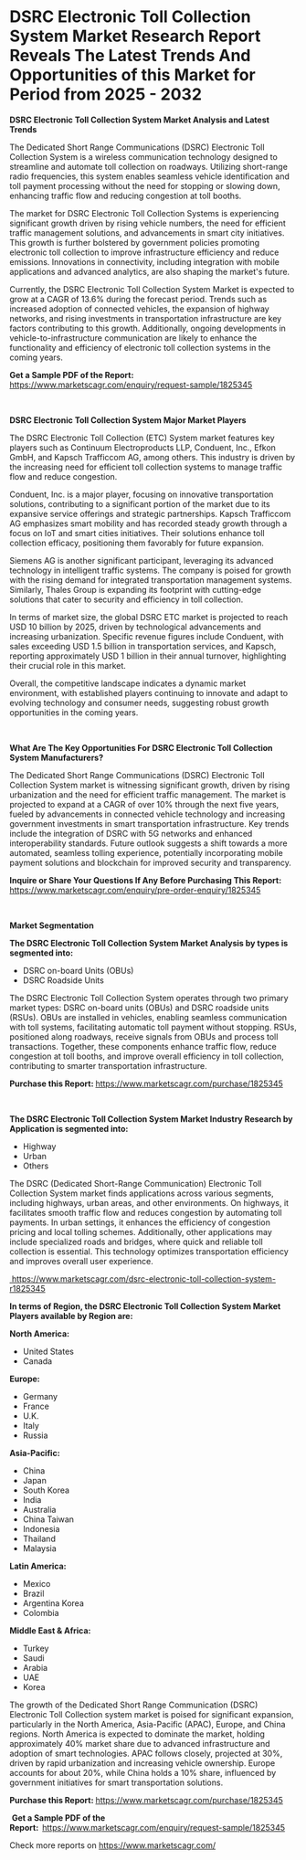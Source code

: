 <p><h1>DSRC Electronic Toll Collection System Market Research Report Reveals The Latest Trends And Opportunities of this Market for Period from 2025 - 2032</h1></p><p><strong>DSRC Electronic Toll Collection System Market Analysis and Latest Trends</strong></p>
<p><p>The Dedicated Short Range Communications (DSRC) Electronic Toll Collection System is a wireless communication technology designed to streamline and automate toll collection on roadways. Utilizing short-range radio frequencies, this system enables seamless vehicle identification and toll payment processing without the need for stopping or slowing down, enhancing traffic flow and reducing congestion at toll booths.</p><p>The market for DSRC Electronic Toll Collection Systems is experiencing significant growth driven by rising vehicle numbers, the need for efficient traffic management solutions, and advancements in smart city initiatives. This growth is further bolstered by government policies promoting electronic toll collection to improve infrastructure efficiency and reduce emissions. Innovations in connectivity, including integration with mobile applications and advanced analytics, are also shaping the market's future.</p><p>Currently, the DSRC Electronic Toll Collection System Market is expected to grow at a CAGR of 13.6% during the forecast period. Trends such as increased adoption of connected vehicles, the expansion of highway networks, and rising investments in transportation infrastructure are key factors contributing to this growth. Additionally, ongoing developments in vehicle-to-infrastructure communication are likely to enhance the functionality and efficiency of electronic toll collection systems in the coming years.</p></p>
<p><strong>Get a Sample PDF of the Report:&nbsp;</strong> <a href="https://www.marketscagr.com/enquiry/request-sample/1825345?utm_campaign=3019&utm_medium=2&utm_source=Github&utm_content=ia&utm_term=11032025&utm_id=dsrc-electronic-toll-collection-system">https://www.marketscagr.com/enquiry/request-sample/1825345</a></p>
<p>&nbsp;</p>
<p><strong>DSRC Electronic Toll Collection System Major Market Players</strong></p>
<p><p>The DSRC Electronic Toll Collection (ETC) System market features key players such as Continuum Electroproducts LLP, Conduent, Inc., Efkon GmbH, and Kapsch Trafficcom AG, among others. This industry is driven by the increasing need for efficient toll collection systems to manage traffic flow and reduce congestion.</p><p>Conduent, Inc. is a major player, focusing on innovative transportation solutions, contributing to a significant portion of the market due to its expansive service offerings and strategic partnerships. Kapsch Trafficcom AG emphasizes smart mobility and has recorded steady growth through a focus on IoT and smart cities initiatives. Their solutions enhance toll collection efficacy, positioning them favorably for future expansion.</p><p>Siemens AG is another significant participant, leveraging its advanced technology in intelligent traffic systems. The company is poised for growth with the rising demand for integrated transportation management systems. Similarly, Thales Group is expanding its footprint with cutting-edge solutions that cater to security and efficiency in toll collection.</p><p>In terms of market size, the global DSRC ETC market is projected to reach USD 10 billion by 2025, driven by technological advancements and increasing urbanization. Specific revenue figures include Conduent, with sales exceeding USD 1.5 billion in transportation services, and Kapsch, reporting approximately USD 1 billion in their annual turnover, highlighting their crucial role in this market.</p><p>Overall, the competitive landscape indicates a dynamic market environment, with established players continuing to innovate and adapt to evolving technology and consumer needs, suggesting robust growth opportunities in the coming years.</p></p>
<p>&nbsp;</p>
<p><strong>What Are The Key Opportunities For DSRC Electronic Toll Collection System Manufacturers?</strong></p>
<p><p>The Dedicated Short Range Communications (DSRC) Electronic Toll Collection System market is witnessing significant growth, driven by rising urbanization and the need for efficient traffic management. The market is projected to expand at a CAGR of over 10% through the next five years, fueled by advancements in connected vehicle technology and increasing government investments in smart transportation infrastructure. Key trends include the integration of DSRC with 5G networks and enhanced interoperability standards. Future outlook suggests a shift towards a more automated, seamless tolling experience, potentially incorporating mobile payment solutions and blockchain for improved security and transparency.</p></p>
<p><strong>Inquire or Share Your Questions If Any Before Purchasing This Report:</strong> <a href="https://www.marketscagr.com/enquiry/pre-order-enquiry/1825345?utm_campaign=3019&utm_medium=2&utm_source=Github&utm_content=ia&utm_term=11032025&utm_id=dsrc-electronic-toll-collection-system">https://www.marketscagr.com/enquiry/pre-order-enquiry/1825345</a></p>
<p>&nbsp;</p>
<p><strong>Market Segmentation</strong></p>
<p><strong>The DSRC Electronic Toll Collection System Market Analysis by types is segmented into:</strong></p>
<p><ul><li>DSRC on-board Units (OBUs)</li><li>DSRC Roadside Units</li></ul></p>
<p><p>The DSRC Electronic Toll Collection System operates through two primary market types: DSRC on-board units (OBUs) and DSRC roadside units (RSUs). OBUs are installed in vehicles, enabling seamless communication with toll systems, facilitating automatic toll payment without stopping. RSUs, positioned along roadways, receive signals from OBUs and process toll transactions. Together, these components enhance traffic flow, reduce congestion at toll booths, and improve overall efficiency in toll collection, contributing to smarter transportation infrastructure.</p></p>
<p><strong>Purchase this Report:&nbsp;</strong><a href="https://www.marketscagr.com/purchase/1825345?utm_campaign=3019&utm_medium=2&utm_source=Github&utm_content=ia&utm_term=11032025&utm_id=dsrc-electronic-toll-collection-system">https://www.marketscagr.com/purchase/1825345</a></p>
<p>&nbsp;</p>
<p><strong>The DSRC Electronic Toll Collection System Market Industry Research by Application is segmented into:</strong></p>
<p><ul><li>Highway</li><li>Urban</li><li>Others</li></ul></p>
<p><p>The DSRC (Dedicated Short-Range Communication) Electronic Toll Collection System market finds applications across various segments, including highways, urban areas, and other environments. On highways, it facilitates smooth traffic flow and reduces congestion by automating toll payments. In urban settings, it enhances the efficiency of congestion pricing and local tolling schemes. Additionally, other applications may include specialized roads and bridges, where quick and reliable toll collection is essential. This technology optimizes transportation efficiency and improves overall user experience.</p></p>
<p><a href="https://www.marketscagr.com/dsrc-electronic-toll-collection-system-r1825345?utm_campaign=3019&utm_medium=2&utm_source=Github&utm_content=ia&utm_term=11032025&utm_id=dsrc-electronic-toll-collection-system">&nbsp;https://www.marketscagr.com/dsrc-electronic-toll-collection-system-r1825345</a></p>
<p><strong>In terms of Region, the DSRC Electronic Toll Collection System Market Players available by Region are:</strong></p>
<p>
    <p> <strong> North America: </strong>
        <ul>
            <li>United States</li>
            <li>Canada</li>
        </ul>
        </p> 
    <p> <strong> Europe: </strong>
        <ul>
            <li>Germany</li>
            <li>France</li>
            <li>U.K.</li>
            <li>Italy</li>
            <li>Russia</li>
        </ul>
        </p> 
    <p> <strong> Asia-Pacific: </strong>
        <ul>
            <li>China</li>
            <li>Japan</li>
            <li>South Korea</li>
            <li>India</li>
            <li>Australia</li>
            <li>China Taiwan</li>
            <li>Indonesia</li>
            <li>Thailand</li>
            <li>Malaysia</li>
        </ul>
        </p> 
    <p> <strong> Latin America: </strong>
        <ul>
            <li>Mexico</li>
            <li>Brazil</li>
            <li>Argentina Korea</li>
            <li>Colombia</li>
        </ul>
        </p> 
    <p> <strong> Middle East & Africa: </strong>
        <ul>
            <li>Turkey</li>
            <li>Saudi</li>
            <li>Arabia</li>
            <li>UAE</li>
            <li>Korea</li>
        </ul>
    </p>
    </p>
<p><p>The growth of the Dedicated Short Range Communication (DSRC) Electronic Toll Collection system market is poised for significant expansion, particularly in the North America, Asia-Pacific (APAC), Europe, and China regions. North America is expected to dominate the market, holding approximately 40% market share due to advanced infrastructure and adoption of smart technologies. APAC follows closely, projected at 30%, driven by rapid urbanization and increasing vehicle ownership. Europe accounts for about 20%, while China holds a 10% share, influenced by government initiatives for smart transportation solutions.</p></p>
<p><strong>Purchase this Report: </strong><a href="https://www.marketscagr.com/purchase/1825345?utm_campaign=3019&utm_medium=2&utm_source=Github&utm_content=ia&utm_term=11032025&utm_id=dsrc-electronic-toll-collection-system">https://www.marketscagr.com/purchase/1825345</a></p>
<p>&nbsp;<strong>Get a Sample PDF of the Report:&nbsp;&nbsp;</strong><a href="https://www.marketscagr.com/enquiry/request-sample/1825345?utm_campaign=3019&utm_medium=2&utm_source=Github&utm_content=ia&utm_term=11032025&utm_id=dsrc-electronic-toll-collection-system">https://www.marketscagr.com/enquiry/request-sample/1825345</a></p>
<p><strong></strong></p>
<p>Check more reports on <a href="https://www.marketscagr.com/?utm_campaign=3019&utm_medium=2&utm_source=Github&utm_content=ia&utm_term=11032025&utm_id=dsrc-electronic-toll-collection-system">https://www.marketscagr.com/</a></p>